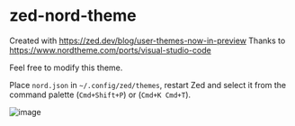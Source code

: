 # zed-nord-theme

Created with https://zed.dev/blog/user-themes-now-in-preview
Thanks to https://www.nordtheme.com/ports/visual-studio-code

Feel free to modify this theme.

Place `nord.json` in `~/.config/zed/themes`, restart Zed and select it from the command palette (`Cmd+Shift+P`) or (`Cmd+K Cmd+T`).

![image](./sreenshots/image.png)

